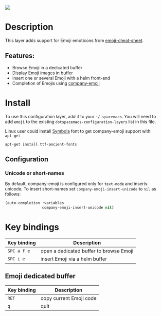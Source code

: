 ![](img/emojis.png)

# Description

This layer adds support for Emoji emoticons from
[emoji-cheat-sheet](https://www.webpagefx.com/tools/emoji-cheat-sheet/).

## Features:

-   Browse Emoji in a dedicated buffer
-   Display Emoji images in buffer
-   Insert one or several Emoji with a helm front-end
-   Completion of Emojis using
    [company-emoji](https://github.com/dunn/company-emoji)

# Install

To use this configuration layer, add it to your `~/.spacemacs`. You will
need to add `emoji` to the existing `dotspacemacs-configuration-layers`
list in this file.

Linux user could install [Symbola](https://zhm.github.io/symbola/) font
to get company-emoji support with `apt-get`

``` shell
apt-get install ttf-ancient-fonts
```

## Configuration

### Unicode or short-names

By default, company-emoji is configured only for `text-mode` and inserts
unicode. To insert short-names set `company-emoji-insert-unicode` to
`nil` as follows:

``` commonlisp
(auto-completion :variables
                 company-emoji-insert-unicode nil)
```

# Key bindings

| Key binding | Description                             |
|-------------|-----------------------------------------|
| `SPC a f e` | open a dedicated buffer to browse Emoji |
| `SPC i e`   | insert Emoji via a helm buffer          |

## Emoji dedicated buffer

| Key binding | Description             |
|-------------|-------------------------|
| `RET`       | copy current Emoji code |
| `q`         | quit                    |
